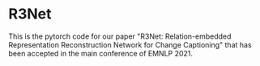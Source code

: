 # R3Net
This is the pytorch code for our paper "R3Net: Relation-embedded Representation Reconstruction Network for Change Captioning" that has been accepted in the main conference of EMNLP 2021.
